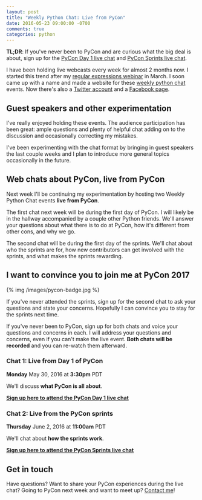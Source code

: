 ```yaml
---
layout: post
title: "Weekly Python Chat: Live from PyCon"
date: 2016-05-23 09:00:00 -0700
comments: true
categories: python
---
```


**TL;DR**: If you've never been to PyCon and are curious what the big deal is about, sign up for the [PyCon Day 1 live chat][pycon chat] and [PyCon Sprints live chat][sprints chat].

I have been holding live webcasts every week for almost 2 months now.  I started this trend after my [regular expressions webinar][webinar] in March.  I soon came up with a name and made a website for these [weekly python chat][website] events.  Now there's also a [Twitter account][twitter] and a [Facebook page][facebook].

## Guest speakers and other experimentation

I've really enjoyed holding these events.  The audience participation has been great: ample questions and plenty of helpful chat adding on to the discussion and occasionally correcting my mistakes.

I've been experimenting with the chat format by bringing in guest speakers the last couple weeks and I plan to introduce more general topics occasionally in the future.

## Web chats about PyCon, live from PyCon

Next week I'll be continuing my experimentation by hosting two Weekly Python Chat events **live from PyCon**.

The first chat next week will be during the first day of PyCon.  I will likely be in the hallway accompanied by a couple other Python friends.  We'll answer your questions about what there is to do at PyCon, how it's different from other cons, and why we go.

The second chat will be during the first day of the sprints.  We'll chat about who the sprints are for, how new contributors can get involved with the sprints, and what makes the sprints rewarding.

## I want to convince you to join me at PyCon 2017

{% img /images/pycon-badge.jpg %}

If you've never attended the sprints, sign up for the second chat to ask your questions and state your concerns.  Hopefully I can convince you to stay for the sprints next time.

If you've never been to PyCon, sign up for both chats and voice your questions and concerns in each.  I will address your questions and concerns, even if you can't make the live event.  **Both chats will be recorded** and you can re-watch them afterward.

### Chat 1: Live from Day 1 of PyCon

**Monday** May 30, 2016 at **3:30pm** PDT

We'll discuss **what PyCon is all about**.

**[Sign up here to attend the PyCon Day 1 live chat][pycon chat]**

### Chat 2: Live from the PyCon sprints

**Thursday** June 2, 2016 at **11:00am** PDT

We'll chat about **how the sprints work**.

**[Sign up here to attend the PyCon Sprints live chat][sprints chat]**

## Get in touch

Have questions?  Want to share your PyCon experiences during the live chat?  Going to PyCon next week and want to meet up?  <a href="mailto:tr%65y%40&#116;%72%75&#116;%68%66u&#108;&#46;&#116;&#101;c%68&#110;%6flo%67%79">Contact me</a>!

[webinar]: http://treyhunner.com/2016/03/regular-expressions-in-python-webinar/
[website]: https://twitter.com/treyhunner/status/720758046117343236
[twitter]: https://twitter.com/PythonChat
[facebook]: https://www.facebook.com/PythonChat
[pycon chat]: http://ccst.io/e/pycon
[sprints chat]: http://ccst.io/e/sprints
